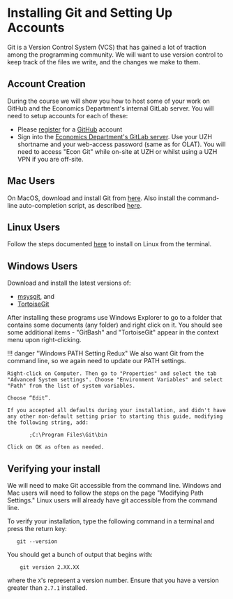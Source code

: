 # Installing Git and Setting Up Accounts

Git is a Version Control System (VCS) that has gained a lot of traction among the programming community.
We will want to use version control to keep track of the files we write, and the changes we make to them.

## Account Creation

During the course we will show you how to host some of your work on GitHub and the Economics Department's internal GitLab server.
You will need to setup accounts for each of these:

* Please [register](https://github.com/join) for a [GitHub](https://github.com/) account
* Sign into the [Economics Department's GitLab server](https://econgit.uzh.ch/). Use your UZH shortname and your web-access password (same as for OLAT). You will need to access "Econ Git" while on-site at UZH or whilst using a UZH VPN if you are off-site.


##  Mac Users

On MacOS, download and install Git from [here](http://git-scm.com/download/mac).
Also install the command-line auto-completion script, as described [here](https://git-scm.com/book/en/v1/Git-Basics-Tips-and-Tricks#Auto-Completion).


## Linux Users

Follow the steps documented [here](https://git-scm.com/download/linux) to install on Linux from the terminal.

## Windows Users

 Download and install the latest versions of:

 * [msysgit](http://msysgit.github.io), and
 * [TortoiseGit](http://code.google.com/p/tortoisegit/wiki/Download)

 After installing these programs use Windows Explorer to go to a folder that contains some documents (any folder) and right click on it.
 You should see some additional items - "GitBash" and "TortoiseGit" appear in the context menu upon right-clicking.


!!! danger "Windows PATH Setting Redux"
    We also want Git from the command line, so we again need to update our PATH settings.

    Right-click on Computer. Then go to "Properties" and select the tab "Advanced System settings". Choose "Environment Variables" and select "Path" from the list of system variables.

    Choose “Edit”.

    If you accepted all defaults during your installation, and didn't have any other non-default setting prior to starting this guide, modifying the following string, add:

           ;C:\Program Files\Git\bin

    Click on OK as often as needed.


## Verifying your install

We will need to make Git accessible from the command line. Windows and Mac users will need to follow the steps on the page "Modifying Path Settings." Linux users will already have git accessible from the command line.

To verify your installation, type the following command in a terminal and press the return key:

       git --version

You should get a bunch of output that begins with:

        git version 2.XX.XX

where the `X`'s represent a version number. Ensure that you have a version greater than `2.7.1` installed.
